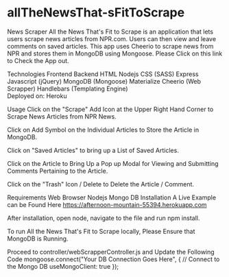 # allTheNewsThat-sFitToScrape
News Scraper
All the News That's Fit to Scrape is an application that lets users scrape news articles from NPR.com. Users can then view and leave comments on saved articles. This app uses Cheerio to scrape news from NPR and stores them in MongoDB using Mongoose. Please Click on this link to Check the App out.

Technologies
Frontend	Backend
HTML	Nodejs
CSS (SASS)	Express
Javascript (jQuery)	MongoDB (Mongoose)
Materialize	Cheerio (Web Scrapper)
Handlebars (Templating Engine)	
Deployed on: Heroku

Usage
Click on the "Scrape" Add Icon at the Upper Right Hand Corner to Scrape News Articles from NPR News.

Click on Add Symbol on the Individual Articles to Store the Article in MongoDB.

Click on "Saved Articles" to bring up a List of Saved Articles.

Click on the Article to Bring Up a Pop up Modal for Viewing and Submitting Comments Pertaining to the Article.

Click on the "Trash" Icon / Delete to Delete the Article / Comment.

Requirements
Web Browser
Nodejs
Mongo DB
Installation
A Live Example can be Found Here https://afternoon-mountain-55394.herokuapp.com

After installation, open node, navigate to the file and run npm install.

To run All the News That's Fit to Scrape locally, Please Ensure that MongoDB is Running.

Proceed to controller/webScrapperController.js and Update the Following Code
mongoose.connect("Your DB Connection Goes Here", { // Connect to the Mongo DB
  useMongoClient: true
});
